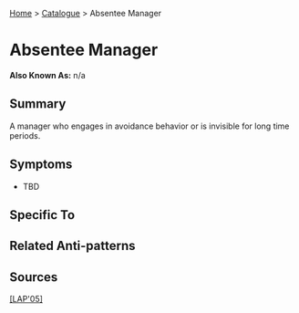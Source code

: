[Home](../README.md) > [Catalogue](../Antipatterns_catalogue.md) > Absentee Manager

# Absentee Manager

**Also Known As:** n/a

## Summary

A manager who engages in avoidance behavior or is invisible for long time periods.

## Symptoms

 - TBD

## Specific To

## Related Anti-patterns

## Sources

[[LAP'05]](../References.md)